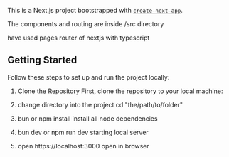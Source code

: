 
This is a Next.js project bootstrapped with [`create-next-app`](https://github.com/vercel/next.js/tree/canary/packages/create-next-app).

The components and routing are inside /src directory

have used pages router of nextjs with typescript

## Getting Started

Follow these steps to set up and run the project locally:

1. Clone the Repository
 First, clone the repository to your local machine:

2. change directory into the project
 cd "the/path/to/folder"

4. bun or npm install
 install all node dependencies

6. bun dev or npm run dev
 starting local server

8. open https://localhost:3000
 open in browser 

